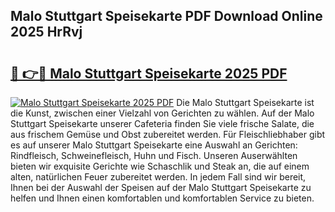 ## Malo Stuttgart Speisekarte PDF Download Online 2025 HrRvj

# <h2><a href="http://gccei3.nevu.top/?p=Malo+Stuttgart+Speisekarte">🔗 👉🔴 Malo Stuttgart Speisekarte 2025 PDF</a></h2>

[![Malo Stuttgart Speisekarte 2025 PDF](https://i.imgur.com/dBaPXMq.png)](http://gccei3.nevu.top/?p=Malo+Stuttgart+Speisekarte)
Die Malo Stuttgart Speisekarte ist die Kunst, zwischen einer Vielzahl von Gerichten zu wählen. Auf der Malo Stuttgart Speisekarte unserer Cafeteria finden Sie viele frische Salate, die aus frischem Gemüse und Obst zubereitet werden. Für Fleischliebhaber gibt es auf unserer Malo Stuttgart Speisekarte eine Auswahl an Gerichten: Rindfleisch, Schweinefleisch, Huhn und Fisch. Unseren Auserwählten bieten wir exquisite Gerichte wie Schaschlik und Steak an, die auf einem alten, natürlichen Feuer zubereitet werden. In jedem Fall sind wir bereit, Ihnen bei der Auswahl der Speisen auf der Malo Stuttgart Speisekarte zu helfen und Ihnen einen komfortablen und komfortablen Service zu bieten.
